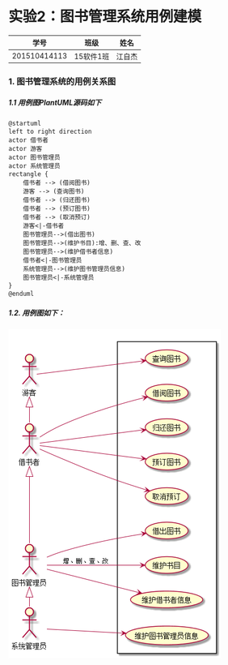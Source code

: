 # 实验2：图书管理系统用例建模
|学号|班级|姓名|
|:----------:|:-----:|:--------:|
|201510414113|15软件1班|江自杰|
### 1. 图书管理系统的用例关系图
##### 1.1 用例图PlantUML源码如下
```
@startuml
left to right direction
actor 借书者
actor 游客
actor 图书管理员
actor 系统管理员
rectangle {
    借书者 --> (借阅图书)
    游客 --> (查询图书)
    借书者 --> (归还图书)
    借书者 --> (预订图书)
    借书者 --> (取消预订)
    游客<|-借书者
    图书管理员-->(借出图书)
    图书管理员-->(维护书目):增、删、查、改
    图书管理员-->(维护借书者信息)
    借书者<|-图书管理员
    系统管理员-->(维护图书管理员信息)
    图书管理员<|-系统管理员
}
@enduml
```
##### 1.2. 用例图如下：

![](./Book.png '描述')
